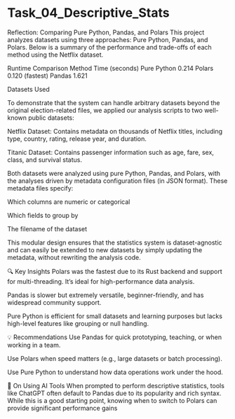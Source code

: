 # Task_04_Descriptive_Stats


Reflection: Comparing Pure Python, Pandas, and Polars
This project analyzes datasets using three approaches: Pure Python, Pandas, and Polars. Below is a summary of the performance and trade-offs of each method using the Netflix dataset.

Runtime Comparison
Method	Time (seconds)
Pure Python	0.214
Polars	0.120 (fastest)
Pandas	1.621

Datasets Used

To demonstrate that the system can handle arbitrary datasets beyond the original election-related files, we applied our analysis scripts to two well-known public datasets:

Netflix Dataset: Contains metadata on thousands of Netflix titles, including type, country, rating, release year, and duration.

Titanic Dataset: Contains passenger information such as age, fare, sex, class, and survival status.

Both datasets were analyzed using pure Python, Pandas, and Polars, with the analyses driven by metadata configuration files (in JSON format). These metadata files specify:

Which columns are numeric or categorical

Which fields to group by

The filename of the dataset

This modular design ensures that the statistics system is dataset-agnostic and can easily be extended to new datasets by simply updating the metadata, without rewriting the analysis code.

🔍 Key Insights
Polars was the fastest due to its Rust backend and support for multi-threading. It’s ideal for high-performance data analysis.

Pandas is slower but extremely versatile, beginner-friendly, and has widespread community support.

Pure Python is efficient for small datasets and learning purposes but lacks high-level features like grouping or null handling.

💡 Recommendations
Use Pandas for quick prototyping, teaching, or when working in a team.

Use Polars when speed matters (e.g., large datasets or batch processing).

Use Pure Python to understand how data operations work under the hood.

🤖 On Using AI Tools
When prompted to perform descriptive statistics, tools like ChatGPT often default to Pandas due to its popularity and rich syntax. While this is a good starting point, knowing when to switch to Polars can provide significant performance gains
